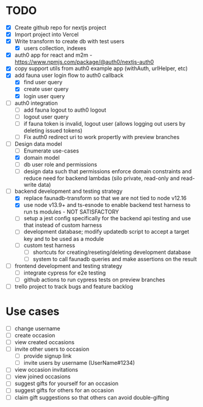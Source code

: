 # TODO

- [x] Create github repo for nextjs project
- [x] Import project into Vercel
- [x] Write transform to create db with test users
  - [x] users collection, indexes
- [x] auth0 app for react and m2m - https://www.npmjs.com/package/@auth0/nextjs-auth0
- [x] copy support utils from auth0 example app (withAuth, urlHelper, etc)
- [x] add fauna user login flow to auth0 callback
  - [x] find user query
  - [x] create user query
  - [x] login user query
- [ ] auth0 integration
  - [ ] add fauna logout to auth0 logout
  - [ ] logout user query
  - [ ] if fauna token is invalid, logout user (allows logging out users by deleting issued tokens)
  - [ ] Fix auth0 redirect uri to work propertly with preview branches
- [ ] Design data model
  - [ ] Enumerate use-cases
  - [x] domain model
  - [ ] db user role and permissions
  - [ ] design data such that permissions enforce domain constraints and reduce need for backend lambdas (silo private, read-only and read-write data)
- [ ] backend development and testing strategy
  - [x] replace faunadb-transform so that we are not tied to node v12.16
  - [x] use node v13.9+ and ts-esnode to enable backend test harness to run ts modules - NOT SATISFACTORY
  - [ ] setup a jest config specifically for the backend api testing and use that instead of custom harness
  - [ ] development database; modify updatedb script to accept a target key and to be used as a module
  - [ ] custom test harness
    - [ ] shortcuts for creating/reseting/deleting development database
    - [ ] system to call faunadb queries and make assertions on the result
- [ ] frontend development and testing strategy
  - [ ] integrate cypress for e2e testing
  - [ ] github actions to run cypress tests on preview branches
- [ ] trello project to track bugs and feature backlog

# Use cases

- [ ] change username
- [ ] create occasion
- [ ] view created occasions
- [ ] invite other users to occasion
  - [ ] provide signup link
  - [ ] invite users by username (UserName#1234)
- [ ] view occasion invitations
- [ ] view joined occasions
- [ ] suggest gifts for yourself for an occasion
- [ ] suggest gifts for others for an occasion
- [ ] claim gift suggestions so that others can avoid double-gifting
